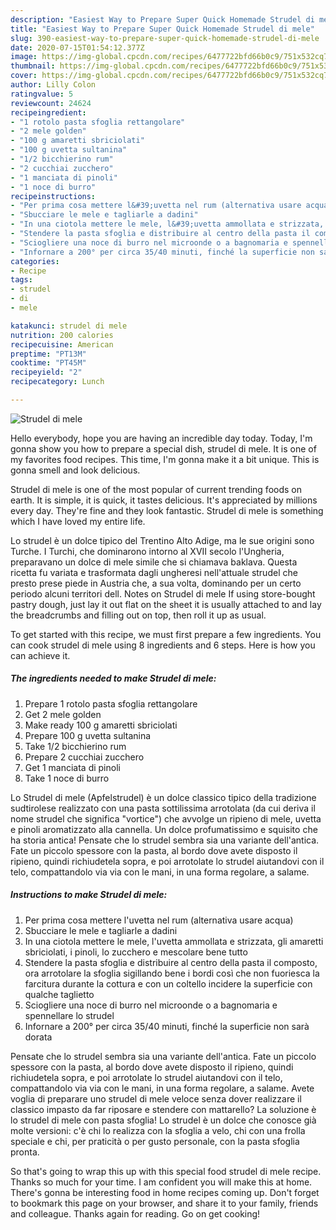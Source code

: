 ```yaml
---
description: "Easiest Way to Prepare Super Quick Homemade Strudel di mele"
title: "Easiest Way to Prepare Super Quick Homemade Strudel di mele"
slug: 390-easiest-way-to-prepare-super-quick-homemade-strudel-di-mele
date: 2020-07-15T01:54:12.377Z
image: https://img-global.cpcdn.com/recipes/6477722bfd66b0c9/751x532cq70/strudel-di-mele-recipe-main-photo.jpg
thumbnail: https://img-global.cpcdn.com/recipes/6477722bfd66b0c9/751x532cq70/strudel-di-mele-recipe-main-photo.jpg
cover: https://img-global.cpcdn.com/recipes/6477722bfd66b0c9/751x532cq70/strudel-di-mele-recipe-main-photo.jpg
author: Lilly Colon
ratingvalue: 5
reviewcount: 24624
recipeingredient:
- "1 rotolo pasta sfoglia rettangolare"
- "2 mele golden"
- "100 g amaretti sbriciolati"
- "100 g uvetta sultanina"
- "1/2 bicchierino rum"
- "2 cucchiai zucchero"
- "1 manciata di pinoli"
- "1 noce di burro"
recipeinstructions:
- "Per prima cosa mettere l&#39;uvetta nel rum (alternativa usare acqua)"
- "Sbucciare le mele e tagliarle a dadini"
- "In una ciotola mettere le mele, l&#39;uvetta ammollata e strizzata, gli amaretti sbriciolati, i pinoli, lo zucchero e mescolare bene tutto"
- "Stendere la pasta sfoglia e distribuire al centro della pasta il composto, ora arrotolare la sfoglia sigillando bene i bordi così che non fuoriesca la farcitura durante la cottura e con un coltello incidere la superficie con qualche taglietto"
- "Sciogliere una noce di burro nel microonde o a bagnomaria e spennellare lo strudel"
- "Infornare a 200° per circa 35/40 minuti, finché la superficie non sarà dorata"
categories:
- Recipe
tags:
- strudel
- di
- mele

katakunci: strudel di mele 
nutrition: 200 calories
recipecuisine: American
preptime: "PT13M"
cooktime: "PT45M"
recipeyield: "2"
recipecategory: Lunch

---
```



![Strudel di mele](https://img-global.cpcdn.com/recipes/6477722bfd66b0c9/751x532cq70/strudel-di-mele-recipe-main-photo.jpg)

Hello everybody, hope you are having an incredible day today. Today, I'm gonna show you how to prepare a special dish, strudel di mele. It is one of my favorites food recipes. This time, I'm gonna make it a bit unique. This is gonna smell and look delicious.

Strudel di mele is one of the most popular of current trending foods on earth. It is simple, it is quick, it tastes delicious. It's appreciated by millions every day. They're fine and they look fantastic. Strudel di mele is something which I have loved my entire life.

Lo strudel è un dolce tipico del Trentino Alto Adige, ma le sue origini sono Turche. I Turchi, che dominarono intorno al XVII secolo l&#39;Ungheria, preparavano un dolce di mele simile che si chiamava baklava. Questa ricetta fu variata e trasformata dagli ungheresi nell&#39;attuale strudel che presto prese piede in Austria che, a sua volta, dominando per un certo periodo alcuni territori dell. Notes on Strudel di mele If using store-bought pastry dough, just lay it out flat on the sheet it is usually attached to and lay the breadcrumbs and filling out on top, then roll it up as usual.


To get started with this recipe, we must first prepare a few ingredients. You can cook strudel di mele using 8 ingredients and 6 steps. Here is how you can achieve it.

<!--inarticleads1-->

##### The ingredients needed to make Strudel di mele:

1. Prepare 1 rotolo pasta sfoglia rettangolare
1. Get 2 mele golden
1. Make ready 100 g amaretti sbriciolati
1. Prepare 100 g uvetta sultanina
1. Take 1/2 bicchierino rum
1. Prepare 2 cucchiai zucchero
1. Get 1 manciata di pinoli
1. Take 1 noce di burro


Lo Strudel di mele (Apfelstrudel) è un dolce classico tipico della tradizione sudtirolese realizzato con una pasta sottilissima arrotolata (da cui deriva il nome strudel che significa &#34;vortice&#34;) che avvolge un ripieno di mele, uvetta e pinoli aromatizzato alla cannella. Un dolce profumatissimo e squisito che ha storia antica! Pensate che lo strudel sembra sia una variante dell&#39;antica. Fate un piccolo spessore con la pasta, al bordo dove avete disposto il ripieno, quindi richiudetela sopra, e poi arrotolate lo strudel aiutandovi con il telo, compattandolo via via con le mani, in una forma regolare, a salame. 

<!--inarticleads2-->

##### Instructions to make Strudel di mele:

1. Per prima cosa mettere l&#39;uvetta nel rum (alternativa usare acqua)
1. Sbucciare le mele e tagliarle a dadini
1. In una ciotola mettere le mele, l&#39;uvetta ammollata e strizzata, gli amaretti sbriciolati, i pinoli, lo zucchero e mescolare bene tutto
1. Stendere la pasta sfoglia e distribuire al centro della pasta il composto, ora arrotolare la sfoglia sigillando bene i bordi così che non fuoriesca la farcitura durante la cottura e con un coltello incidere la superficie con qualche taglietto
1. Sciogliere una noce di burro nel microonde o a bagnomaria e spennellare lo strudel
1. Infornare a 200° per circa 35/40 minuti, finché la superficie non sarà dorata


Pensate che lo strudel sembra sia una variante dell&#39;antica. Fate un piccolo spessore con la pasta, al bordo dove avete disposto il ripieno, quindi richiudetela sopra, e poi arrotolate lo strudel aiutandovi con il telo, compattandolo via via con le mani, in una forma regolare, a salame. Avete voglia di preparare uno strudel di mele veloce senza dover realizzare il classico impasto da far riposare e stendere con mattarello? La soluzione è lo strudel di mele con pasta sfoglia! Lo strudel è un dolce che conosce già molte versioni: c&#39;è chi lo realizza con la sfoglia a velo, chi con una frolla speciale e chi, per praticità o per gusto personale, con la pasta sfoglia pronta. 

So that's going to wrap this up with this special food strudel di mele recipe. Thanks so much for your time. I am confident you will make this at home. There's gonna be interesting food in home recipes coming up. Don't forget to bookmark this page on your browser, and share it to your family, friends and colleague. Thanks again for reading. Go on get cooking!
